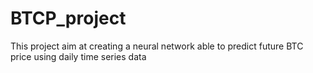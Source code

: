 # BTCP_project
This project aim at creating a neural network able to predict future BTC price using daily time series data
